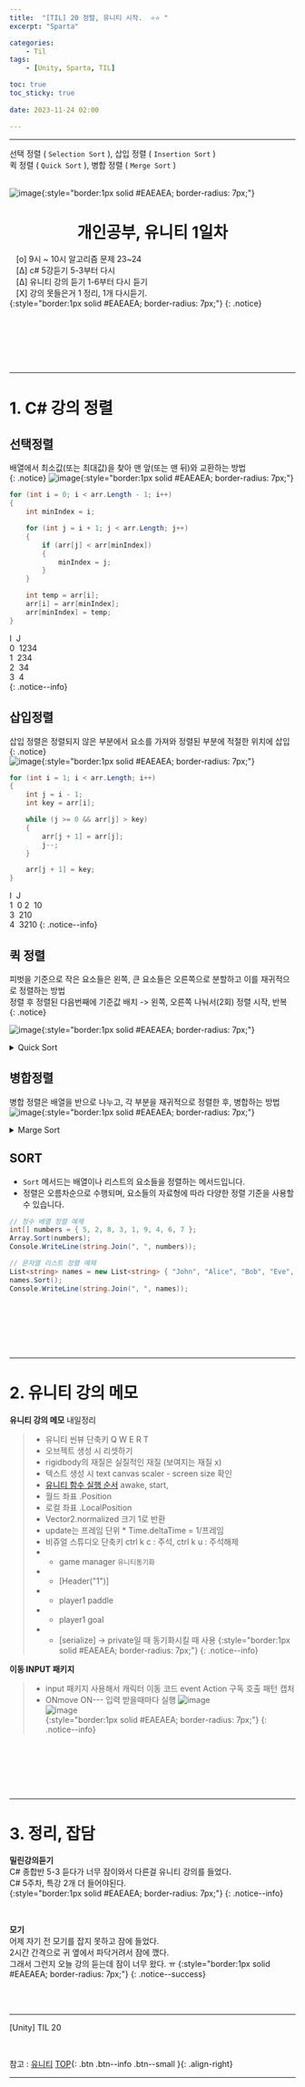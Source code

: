 ```yaml
---
title:  "[TIL] 20 정렬, 유니티 시작.  ⭐⭐ "
excerpt: "Sparta"

categories:
    - Til
tags:
    - [Unity, Sparta, TIL]

toc: true
toc_sticky: true
 
date: 2023-11-24 02:00

---
```

- - -

선택 정렬 ( `Selection Sort` ), 삽입 정렬 ( `Insertion Sort` )  
퀵 정렬 ( `Quick Sort` ), 병합 정렬 ( `Merge Sort` )
<BR><BR>

![image](https://github.com/levell1/levell1.github.io/assets/96651722/fc36cabd-1c1c-47c9-a933-48ec66b132cb){:style="border:1px solid #EAEAEA; border-radius: 7px;"}


<center><H1>  개인공부, 유니티 1일차  </H1></center>

&nbsp;&nbsp; [o] 9시 ~ 10시 알고리즘 문제   23~24   
&nbsp;&nbsp; [Δ] c# 5강듣기  5-3부터 다시  
&nbsp;&nbsp; [Δ] 유니티 강의 듣기   1-6부터 다시 듣기  
&nbsp;&nbsp; [X] 강의 못들은거 1 정리, 1개 다시듣기.  
{:style="border:1px solid #EAEAEA; border-radius: 7px;"}
{: .notice}  

<br><br><br><br><br>
- - - 

# 1. C# 강의 정렬

## 선택정렬
배열에서 최소값(또는 최대값)을 찾아 맨 앞(또는 맨 뒤)와 교환하는 방법   
{: .notice}
![image](https://github.com/levell1/levell1.github.io/assets/96651722/55aae071-8846-4c58-9a6d-9a02be49f68f){:style="border:1px solid #EAEAEA; border-radius: 7px;"}   

<div class="notice--primary" markdown="1"> 

```c# 
for (int i = 0; i < arr.Length - 1; i++)
{
    int minIndex = i;

    for (int j = i + 1; j < arr.Length; j++)
    {
        if (arr[j] < arr[minIndex])
        {
            minIndex = j;
        }
    }

    int temp = arr[i];
    arr[i] = arr[minIndex];
    arr[minIndex] = temp;
}

```
</div>

I  &nbsp;J  
0  &nbsp;1234  
1  &nbsp;234  
2  &nbsp;34  
3  &nbsp;4  
{: .notice--info}

## 삽입정렬
삽입 정렬은 정렬되지 않은 부분에서 요소를 가져와 정렬된 부분에 적절한 위치에 삽입   
{: .notice}  
![image](https://github.com/levell1/levell1.github.io/assets/96651722/dff1d112-1c9d-4615-8003-8055af318730){:style="border:1px solid #EAEAEA; border-radius: 7px;"}   

<div class="notice--primary" markdown="1"> 

```c# 
for (int i = 1; i < arr.Length; i++)
{
    int j = i - 1;
    int key = arr[i];

    while (j >= 0 && arr[j] > key)
    {
        arr[j + 1] = arr[j];
        j--;
    }

    arr[j + 1] = key;
}
```
</div>

I  &nbsp;J  
1  &nbsp;0 
2  &nbsp;10  
3  &nbsp;210  
4  &nbsp;3210
{: .notice--info}

## 퀵 정렬
피벗을 기준으로 작은 요소들은 왼쪽, 큰 요소들은 오른쪽으로 분할하고 이를 재귀적으로 정렬하는 방법  
정렬 후 정렬된 다음번째에 기준값 배치 -> 왼쪽, 오른쪽 나눠서(2회) 정렬 시작, 반복  
{: .notice}  

![image](https://github.com/levell1/levell1.github.io/assets/96651722/a88a98ed-766f-44d6-a4af-8f4eb789a5a0){:style="border:1px solid #EAEAEA; border-radius: 7px;"}   

<details>
<summary>Quick Sort</summary>
<div class="notice--primary" markdown="1"> 

```c# 
void QuickSort(int[] arr, int left, int right)
{
    if (left < right)
    {
        int pivot = Partition(arr, left, right);

        QuickSort(arr, left, pivot - 1);
        QuickSort(arr, pivot + 1, right);
    }
}

int Partition(int[] arr, int left, int right)
{
    int pivot = arr[right];
    int i = left - 1;

    for (int j = left; j < right; j++)
    {
        if (arr[j] < pivot)
        {
            i++;
            Swap(arr, i, j);
        }
    }

    Swap(arr, i + 1, right);

    return i + 1;
}

void Swap(int[] arr, int i, int j)
{
    int temp = arr[i];
    arr[i] = arr[j];
    arr[j] = temp;
}

int[] arr = new int[] { 5, 2, 4, 6, 1, 3 };

QuickSort(arr, 0, arr.Length - 1);

foreach (int num in arr)
{
    Console.WriteLine(num);
}


```

</div>
</details>

## 병합정렬
병합 정렬은 배열을 반으로 나누고, 각 부분을 재귀적으로 정렬한 후, 병합하는 방법  
![image](https://github.com/levell1/levell1.github.io/assets/96651722/bfbed8da-2eba-4b1e-80a5-dc80e1fa9050){:style="border:1px solid #EAEAEA; border-radius: 7px;"}   

<details>
<summary>Marge Sort</summary>
<div class="notice--primary" markdown="1"> 

```c# 
void MergeSort(int[] arr, int left, int right)
{
    if (left < right)
    {
        int mid = (left + right) / 2;

        MergeSort(arr, left, mid);
        MergeSort(arr, mid + 1, right);
        Merge(arr, left, mid, right);
    }
}

void Merge(int[] arr, int left, int mid, int right)
{
    int[] temp = new int[arr.Length];

    int i = left;
    int j = mid + 1;
    int k = left;

    while (i <= mid && j <= right)
    {
        if (arr[i] <= arr[j])
        {
            temp[k++] = arr[i++];
        }
        else
        {
            temp[k++] = arr[j++];
        }
    }

    while (i <= mid)
    {
        temp[k++] = arr[i++];
    }

    while (j <= right)
    {
        temp[k++] = arr[j++];
    }

    for (int l = left; l <= right; l++)
    {
        arr[l] = temp[l];
    }
}

int[] arr = new int[] { 5, 2, 4, 6, 1, 3 };

MergeSort(arr, 0, arr.Length - 1);

foreach (int num in arr)
{
    Console.WriteLine(num);
}

```
</div>
</details>

## SORT
- `Sort` 메서드는 배열이나 리스트의 요소들을 정렬하는 메서드입니다.
- 정렬은 오름차순으로 수행되며, 요소들의 자료형에 따라 다양한 정렬 기준을 사용할 수 있습니다.

<div class="notice--primary" markdown="1"> 

```c# 
// 정수 배열 정렬 예제
int[] numbers = { 5, 2, 8, 3, 1, 9, 4, 6, 7 };
Array.Sort(numbers);
Console.WriteLine(string.Join(", ", numbers));

// 문자열 리스트 정렬 예제
List<string> names = new List<string> { "John", "Alice", "Bob", "Eve", "David" };
names.Sort();
Console.WriteLine(string.Join(", ", names));

```
</div>


<br><br><br><br><br>
- - - 

# 2. 유니티 강의 메모

**유니티 강의 메모** 내일정리   
> - 유니티 씬뷰 단축키 Q W E R T   
> - 오브젝트 생성 시 리셋하기   
> - rigidbody의 재질은 실질적인 재질 (보여지는 재질 x)  
> - 텍스트 생성 시 text canvas scaler - screen size  확인   
> - [유니티 함수 실행 순서](https://docs.unity3d.com/kr/2021.3/Manual/ExecutionOrder.html) awake, start,  
> - 월드 좌표 .Position  
> - 로컬 좌표 .LocalPosition   
> - Vector2.normalized 크기 1로 반환
> - update는 프레임 단위 * Time.deltaTime = 1/프레임
> - 비쥬얼 스튜디오 단축키 ctrl k c : 주석, ctrl k u : 주석해제
> - - game manager  `유니티동기화`
> - - [Header("1")]
> - - player1 paddle
> - - player1 goal
> - - [serialize] -> private일 때 동기화시킬 때 사용
{:style="border:1px solid #EAEAEA; border-radius: 7px;"}
{: .notice--info}   

**이동 INPUT 패키지**
> - input 패키지 사용해서 캐릭터 이동 코드 event Action 구독 호출 패턴 캡처  
> - ONmove ON--- 입력 받을때마다 실행
![image](https://github.com/levell1/levell1.github.io/assets/96651722/ff3cea7b-fe65-4f1f-9b8d-3559c9eff865)  
![image](https://github.com/levell1/levell1.github.io/assets/96651722/b0e45892-1abf-46e3-804c-9a008d965014)  
{:style="border:1px solid #EAEAEA; border-radius: 7px;"}
{: .notice--info}   

<br><br><br><br><br>
- - - 

# 3. 정리, 잡담

**밀린강의듣기**  
C# 종합반 5-3 듣다가 너무 잠이와서 다른걸 유니티 강의를 들었다.  
C# 5주차, 특강 2개 더 들어야된다.   
{:style="border:1px solid #EAEAEA; border-radius: 7px;"}
{: .notice--info}  

<br>

**모기**  
어제 자기 전 모기를 잡지 못하고 잠에 들었다.  
2시간 간격으로 귀 옆에서 파닥거려서 잠에 깼다.  
그래서 그런지 오늘 강의 듣는데 잠이 너무 왔다. ㅠ
{:style="border:1px solid #EAEAEA; border-radius: 7px;"}
{: .notice--success}  


<br><br>
- - - 

[Unity] TIL 20

<br>

참고 : [유니티](https://docs.unity3d.com/kr/)
[TOP](#){: .btn .btn--info .btn--small }{: .align-right}
<br>
- - -

